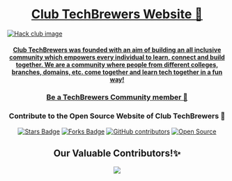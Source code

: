 <h1 align="center"><a href="https://techbrewers.hackclub.com/">Club TechBrewers Website 🚀</h1>
<img src="https://github.com/GuptaPratik02/Club-TechBrewers.github.io/blob/update-readme-issue-45/Techbrewers%20HackClub%20image.png" alt="Hack club image"/>
<h4 align="center"> Club TechBrewers was founded with an aim of building an all inclusive community which empowers every individual to learn, connect and build together. We are a community where people from different colleges, branches, domains, etc. come together and learn tech together in a fun way! </h4>

<h3 align="center"><a href="https://docs.google.com/forms/d/e/1FAIpQLSfUl-mlbPI_Nsz-EiuNZI4nMuqT9b4aGnr1sxZXqa4unj-mEQ/viewform">Be a TechBrewers Community member 🚀</a></h3>

<h3 align="center">Contribute to the Open Source Website of Club TechBrewers 🤩 </h3>

<!--<h4>Check out <a href="https://github.com/Club-TechBrewers/Club-TechBrewers.github.io/blob/main/Contributing.md">Contributing.md</a> where we will walk you through the steps on how you can contribute to the project</h4>-->

<div align="center">
<a href="https://github.com/Club-TechBrewers/Club-TechBrewers.github.io/"><img src="https://img.shields.io/github/stars/Club-TechBrewers/Club-TechBrewers.github.io" alt="Stars Badge"/></a>
<a href="https://github.com/Club-TechBrewers/Club-TechBrewers.github.io/network/members"><img src="https://img.shields.io/github/forks/Club-TechBrewers/Club-TechBrewers.github.io" alt="Forks Badge"/></a>
<a href="https://github.com/Club-TechBrewers/Club-TechBrewers.github.io/graphs/contributors"><img alt="GitHub contributors" src="https://img.shields.io/github/contributors/Club-TechBrewers/Club-TechBrewers.github.io?color=2b9348"></a>
<a href="https://github.com/Club-TechBrewers/Club-TechBrewers.github.io"><img src="https://badges.frapsoft.com/os/v2/open-source.svg" alt="Open Source"/></a>
</div>

<h2 align="center"> Our Valuable Contributors!✨ </h2>
<p align="center">

<a href="https://github.com/Club-TechBrewers/Club-TechBrewers.github.io/graphs/contributors">
  <img src="https://contrib.rocks/image?repo=Club-TechBrewers/Club-TechBrewers.github.io" />
</a>
</p>
